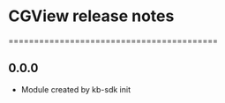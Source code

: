 # CGView release notes
=========================================

0.0.0
-----
* Module created by kb-sdk init
